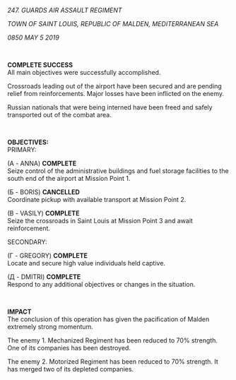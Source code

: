 *247. GUARDS AIR ASSAULT REGIMENT*

*TOWN OF SAINT LOUIS, REPUBLIC OF MALDEN, MEDITERRANEAN SEA*

*0850 MAY 5 2019*

<br />

**COMPLETE SUCCESS**
<br />
All main objectives were successfully accomplished.<br>

Crossroads leading out of the airport have been secured and are pending relief from reinforcements. Major losses have been inflicted on the enemy.

Russian nationals that were being interned have been freed and safely transported out of the combat area.

<br />

**OBJECTIVES:**
<br />
PRIMARY: <br>

(А - ANNA) **COMPLETE** <br>
Seize control of the administrative buildings and fuel storage facilities to the south end of the airport at Mission Point 1.

(Б - BORIS) **CANCELLED** <br>
Coordinate pickup with available transport at Mission Point 2.

(В - VASILY) **COMPLETE** <br>
Seize the crossroads in Saint Louis at Mission Point 3 and await reinforcement.

SECONDARY: <br>

(Г - GREGORY) **COMPLETE** <br>
Locate and secure high value individuals held captive.

(Д - DMITRI) **COMPLETE** <br>
Respond to any additional objectives or changes in the situation.

<br />

**IMPACT**<br />
The conclusion of this operation has given the pacification of Malden extremely strong momentum.

The enemy 1. Mechanized Regiment has been reduced to 70% strength. One of its companies has been destroyed.

The enemy 2. Motorized Regiment has been reduced to 70% strength. It has merged two of its depleted companies.
